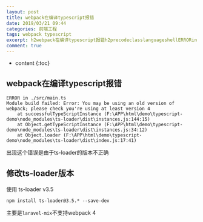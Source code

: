 ```yaml
---
layout: post
title: webpack在编译typescript报错
date: 2019/03/21 09:44
categories: 前端工程
tags: webpack typescript
excerpt: h2webpack在编译typescript报错h2precodeclasslanguageshellERRORinsrcmaintsModulebuildfailedErrorYoumaybeusinganoldversionofwebpackpleasecheckyoureusingatleastversion4atsuccessfulTypeScriptInstanceFAPPhtmldem
comment: true
---
```


* content
{:toc}

## webpack在编译typescript报错

    
    
    ERROR in ./src/main.ts
    Module build failed: Error: You may be using an old version of webpack; please check you're using at least version 4
        at successfulTypeScriptInstance (F:\APP\html\demo\typescript-demo\node_modules\ts-loader\dist\instances.js:144:15)
        at Object.getTypeScriptInstance (F:\APP\html\demo\typescript-demo\node_modules\ts-loader\dist\instances.js:34:12)
        at Object.loader (F:\APP\html\demo\typescript-demo\node_modules\ts-loader\dist\index.js:17:41)
    

出现这个错误是由于ts-loader的版本不正确

## 修改ts-loader版本

使用 ts-loader v3.5

    
    
    npm install ts-loader@3.5.* --save-dev
    

主要是`laravel-mix`不支持webpack 4


    